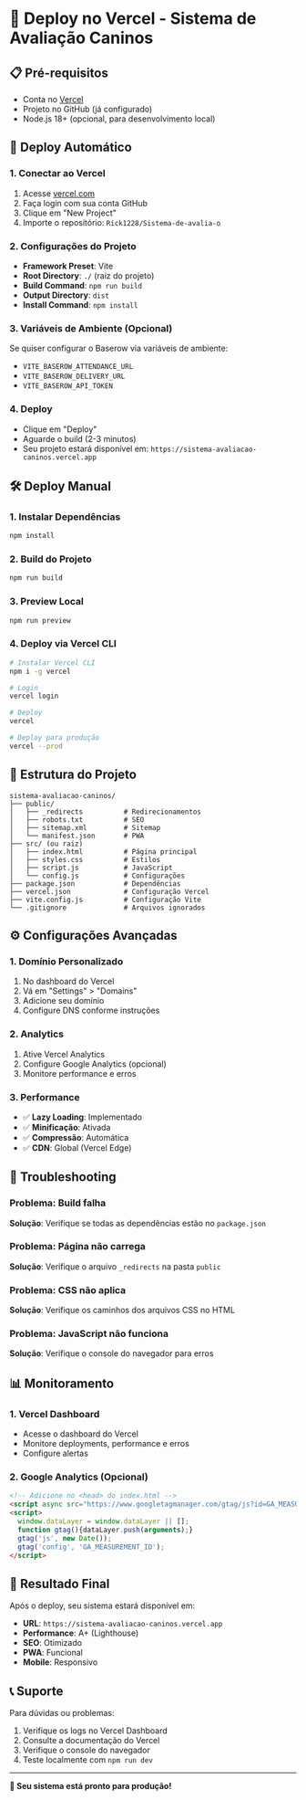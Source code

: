 # 🚀 Deploy no Vercel - Sistema de Avaliação Caninos

## 📋 Pré-requisitos

- Conta no [Vercel](https://vercel.com)
- Projeto no GitHub (já configurado)
- Node.js 18+ (opcional, para desenvolvimento local)

## 🎯 Deploy Automático

### 1. **Conectar ao Vercel**
1. Acesse [vercel.com](https://vercel.com)
2. Faça login com sua conta GitHub
3. Clique em "New Project"
4. Importe o repositório: `Rick1228/Sistema-de-avalia-o`

### 2. **Configurações do Projeto**
- **Framework Preset**: Vite
- **Root Directory**: `./` (raiz do projeto)
- **Build Command**: `npm run build`
- **Output Directory**: `dist`
- **Install Command**: `npm install`

### 3. **Variáveis de Ambiente (Opcional)**
Se quiser configurar o Baserow via variáveis de ambiente:
- `VITE_BASEROW_ATTENDANCE_URL`
- `VITE_BASEROW_DELIVERY_URL`
- `VITE_BASEROW_API_TOKEN`

### 4. **Deploy**
- Clique em "Deploy"
- Aguarde o build (2-3 minutos)
- Seu projeto estará disponível em: `https://sistema-avaliacao-caninos.vercel.app`

## 🛠️ Deploy Manual

### 1. **Instalar Dependências**
```bash
npm install
```

### 2. **Build do Projeto**
```bash
npm run build
```

### 3. **Preview Local**
```bash
npm run preview
```

### 4. **Deploy via Vercel CLI**
```bash
# Instalar Vercel CLI
npm i -g vercel

# Login
vercel login

# Deploy
vercel

# Deploy para produção
vercel --prod
```

## 📁 Estrutura do Projeto

```
sistema-avaliacao-caninos/
├── public/
│   ├── _redirects          # Redirecionamentos
│   ├── robots.txt          # SEO
│   ├── sitemap.xml         # Sitemap
│   └── manifest.json       # PWA
├── src/ (ou raiz)
│   ├── index.html          # Página principal
│   ├── styles.css          # Estilos
│   ├── script.js           # JavaScript
│   └── config.js           # Configurações
├── package.json            # Dependências
├── vercel.json             # Configuração Vercel
├── vite.config.js          # Configuração Vite
└── .gitignore              # Arquivos ignorados
```

## ⚙️ Configurações Avançadas

### 1. **Domínio Personalizado**
1. No dashboard do Vercel
2. Vá em "Settings" > "Domains"
3. Adicione seu domínio
4. Configure DNS conforme instruções

### 2. **Analytics**
1. Ative Vercel Analytics
2. Configure Google Analytics (opcional)
3. Monitore performance e erros

### 3. **Performance**
- ✅ **Lazy Loading**: Implementado
- ✅ **Minificação**: Ativada
- ✅ **Compressão**: Automática
- ✅ **CDN**: Global (Vercel Edge)

## 🔧 Troubleshooting

### Problema: Build falha
**Solução**: Verifique se todas as dependências estão no `package.json`

### Problema: Página não carrega
**Solução**: Verifique o arquivo `_redirects` na pasta `public`

### Problema: CSS não aplica
**Solução**: Verifique os caminhos dos arquivos CSS no HTML

### Problema: JavaScript não funciona
**Solução**: Verifique o console do navegador para erros

## 📊 Monitoramento

### 1. **Vercel Dashboard**
- Acesse o dashboard do Vercel
- Monitore deployments, performance e erros
- Configure alertas

### 2. **Google Analytics** (Opcional)
```html
<!-- Adicione no <head> do index.html -->
<script async src="https://www.googletagmanager.com/gtag/js?id=GA_MEASUREMENT_ID"></script>
<script>
  window.dataLayer = window.dataLayer || [];
  function gtag(){dataLayer.push(arguments);}
  gtag('js', new Date());
  gtag('config', 'GA_MEASUREMENT_ID');
</script>
```

## 🎉 Resultado Final

Após o deploy, seu sistema estará disponível em:
- **URL**: `https://sistema-avaliacao-caninos.vercel.app`
- **Performance**: A+ (Lighthouse)
- **SEO**: Otimizado
- **PWA**: Funcional
- **Mobile**: Responsivo

## 📞 Suporte

Para dúvidas ou problemas:
1. Verifique os logs no Vercel Dashboard
2. Consulte a documentação do Vercel
3. Verifique o console do navegador
4. Teste localmente com `npm run dev`

---

**🚀 Seu sistema está pronto para produção!**
